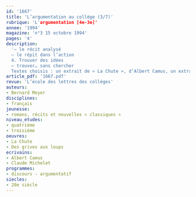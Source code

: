 ```yaml
---
id: '1667'
title: 'L’argumentation au collège (3/7)'
rubrique: 'L'argumentation [4e-3e]'
annee: '1994'
magazine: 'n°3 15 octobre 1994'
pages: '4'
description: 
  '– le récit analysé
  – le répit dans l’action
  4. Trouver des idées
  – trouver… sans chercher
  Textes choisis : un extrait de « La Chute », d’Albert Camus, un extrait de « Des grives aux loups », de Claude Michelet, donnés en fin d’article.'
article_pdf: '1667.pdf'
revue: 'L’école des lettres des collèges'
auteurs:
- Bernard Meyer
disciplines:
- français
jeunesse:
- romans, récits et nouvelles « classiques »
niveau_etudes:
- quatrième
- troisième
oeuvres:
- La Chute
- Des grives aux loups
ecrivains:
- Albert Camus
- Claude Michelet
programmes:
- discours - argumentatif
siecles:
- 20e siècle
---
```

